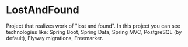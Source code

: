 # LostAndFound
Project that realizes work of "lost and found". In this project you can see technologies like: Spring Boot, Spring Data, Spring MVC, PostgreSQL (by default), Flyway migrations, Freemarker.
